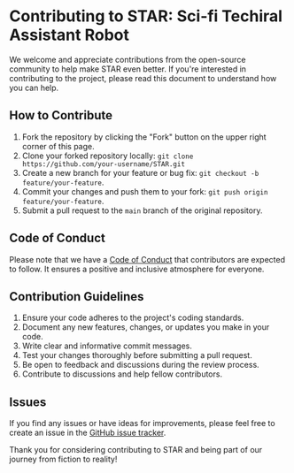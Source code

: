 # Contributing to STAR: Sci-fi Techiral Assistant Robot

We welcome and appreciate contributions from the open-source community to help make STAR even better. If you're interested in contributing to the project, please read this document to understand how you can help.

## How to Contribute

1. Fork the repository by clicking the "Fork" button on the upper right corner of this page.
2. Clone your forked repository locally: `git clone https://github.com/your-username/STAR.git`
3. Create a new branch for your feature or bug fix: `git checkout -b feature/your-feature`.
4. Commit your changes and push them to your fork: `git push origin feature/your-feature`.
5. Submit a pull request to the `main` branch of the original repository.

## Code of Conduct

Please note that we have a [Code of Conduct](CODE_OF_CONDUCT.md) that contributors are expected to follow. It ensures a positive and inclusive atmosphere for everyone.

## Contribution Guidelines

1. Ensure your code adheres to the project's coding standards.
2. Document any new features, changes, or updates you make in your code.
3. Write clear and informative commit messages.
4. Test your changes thoroughly before submitting a pull request.
5. Be open to feedback and discussions during the review process.
6. Contribute to discussions and help fellow contributors.

## Issues

If you find any issues or have ideas for improvements, please feel free to create an issue in the [GitHub issue tracker](https://github.com/Techiral/STAR/issues).

Thank you for considering contributing to STAR and being part of our journey from fiction to reality!
